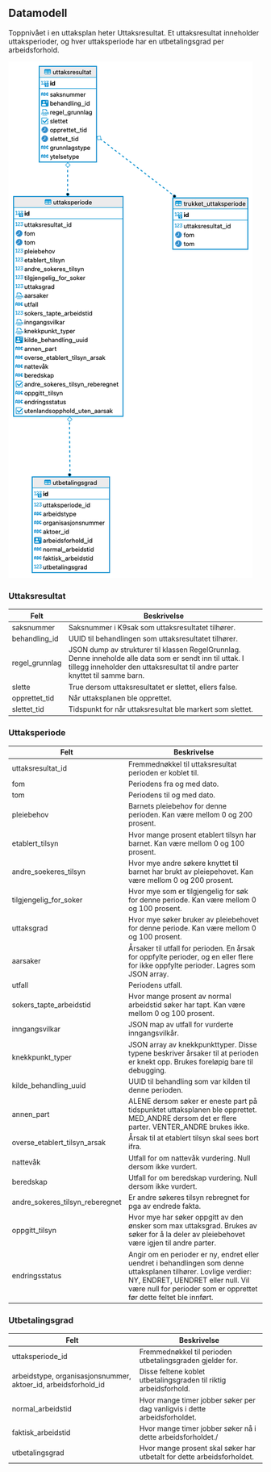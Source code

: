 ## Datamodell

Toppnivået i en uttaksplan heter Uttaksresultat. Et uttaksresultat inneholder uttaksperioder, og hver uttaksperiode har en utbetalingsgrad per arbeidsforhold.

![Database diagram](db.png)


### Uttaksresultat
|Felt|Beskrivelse|
|----|-----------|
|saksnummer|Saksnummer i K9sak som uttaksresultatet tilhører.|
|behandling_id|UUID til behandlingen som uttaksresultatet tilhører.|
|regel_grunnlag|JSON dump av strukturer til klassen RegelGrunnlag. Denne inneholde alle data som er sendt inn til uttak. I tillegg inneholder den uttaksresultat til andre parter knyttet til samme barn.|
|slette|True dersom uttaksresultatet er slettet, ellers false.|
|opprettet_tid|Når uttaksplanen ble opprettet.|
|slettet_tid|Tidspunkt for når uttaksresultat ble markert som slettet.|

### Uttaksperiode

|Felt|Beskrivelse|
|----|-----------|
|uttaksresultat_id|Fremmednøkkel til uttaksresultat perioden er koblet til.|
|fom|Periodens fra og med dato.|
|tom|Periodens til og med dato.|
|pleiebehov|Barnets pleiebehov for denne perioden. Kan være mellom 0 og 200 prosent.|
|etablert_tilsyn|Hvor mange prosent etablert tilsyn har barnet. Kan være mellom 0 og 100 prosent.|
|andre_soekeres_tilsyn|Hvor mye andre søkere knyttet til barnet har brukt av pleiepehovet. Kan være mellom 0 og 200 prosent.|
|tilgjengelig_for_soker|Hvor mye som er tilgjengelig for søk for denne periode. Kan være mellom 0 og 100 prosent.|
|uttaksgrad|Hvor mye søker bruker av pleiebehovet for denne periode. Kan være mellom 0 og 100 prosent.|
|aarsaker|Årsaker til utfall for perioden. En årsak for oppfylte perioder, og en eller flere for ikke oppfylte perioder. Lagres som JSON array.|
|utfall|Periodens utfall.|
|sokers_tapte_arbeidstid|Hvor mange prosent av normal arbeidstid søker har tapt. Kan være mellom 0 og 100 prosent.|
|inngangsvilkar|JSON map av utfall for vurderte inngangsvilkår.|
|knekkpunkt_typer|JSON array av knekkpunkttyper. Disse typene beskriver årsaker til at perioden er knekt opp. Brukes foreløpig bare til debugging.|
|kilde_behandling_uuid|UUID til behandling som var kilden til denne perioden.|
|annen_part|ALENE dersom søker er eneste part på tidspunktet uttaksplanen ble opprettet. MED_ANDRE dersom det er flere parter. VENTER_ANDRE brukes ikke.|
|overse_etablert_tilsyn_arsak|Årsak til at etablert tilsyn skal sees bort ifra.|
|nattevåk|Utfall for om nattevåk vurdering. Null dersom ikke vurdert.|
|beredskap|Utfall for om beredskap vurdering. Null dersom ikke vurdert.|
|andre_sokeres_tilsyn_reberegnet|Er andre søkeres tilsyn rebregnet for pga av endrede fakta.|
|oppgitt_tilsyn|Hvor mye har søker oppgitt av den ønsker som max uttaksgrad. Brukes av søker for å la deler av pleiebehovet være igjen til andre parter.|
|endringsstatus|Angir om en perioder er ny, endret eller uendret i behandlingen som denne uttaksplanen tilhører. Lovlige verdier: NY, ENDRET, UENDRET eller null. Vil være null for perioder som er opprettet før dette feltet ble innført.|


### Utbetalingsgrad

|Felt|Beskrivelse|
|----|-----------|
|uttaksperiode_id|Fremmednøkkel til perioden utbetalingsgraden gjelder for.|
|arbeidstype, organisasjonsnummer, aktoer_id, arbeidsforhold_id| Disse feltene koblet utbetalingsgraden til riktig arbeidsforhold.|
|normal_arbeidstid|Hvor mange timer jobber søker per dag vanligvis i dette arbeidsforholdet.|
|faktisk_arbeidstid|Hvor mange timer jobber søker nå i dette arbeidsforholdet./
|utbetalingsgrad|Hvor mange prosent skal søker har utbetalt for dette arbeidsforholdet.|
